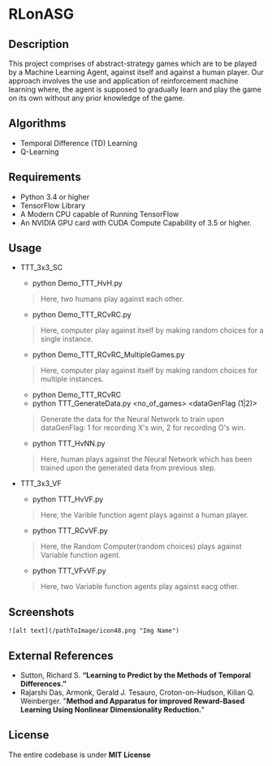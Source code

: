 # RLonASG

## Description
   This project comprises of abstract-strategy games which are to be played by a Machine Learning Agent, against itself and against a human player. Our approach involves the use and application of reinforcement machine learning where, the agent is supposed to gradually learn and play the game on its own without any prior knowledge of the game. 

## Algorithms
* Temporal Difference (TD) Learning
* Q-Learning


## Requirements

* Python 3.4 or higher
* TensorFlow Library
* A Modern CPU capable of Running TensorFlow
* An NVIDIA GPU card with CUDA Compute Capability of 3.5 or higher.


## Usage
* TTT_3x3_SC
	* python Demo_TTT_HvH.py
	> Here, two humans play against each other.
	* python Demo_TTT_RCvRC.py
	> Here, computer play against itself by making random choices for a single instance.
	* python Demo_TTT_RCvRC_MultipleGames.py
	> Here, computer play against itself by making random choices for multiple instances.
	* python Demo_TTT_RCvRC 
	* python TTT_GenerateData.py <no_of_games> <dataGenFlag (1|2)> <inpTrainFilename> <outTrainFilename>
	>    Generate the data for the Neural Network to train upon dataGenFlag: 1 for recording X's win, 2 for recording O's win.
	* python TTT_HvNN.py <inpTrainFilename> <outTrainFilename>
	> Here, human plays against the Neural Network which has been trained upon the generated data from previous step.
	 
* TTT_3x3_VF
	* python TTT_HvVF.py
	> Here, the Varible function agent plays against a human player.
 	* python TTT_RCvVF.py
 	> Here, the Random Computer(random choices) plays against Variable function agent. 
 	* python TTT_VFvVF.py
 	> Here, two Variable function agents play against eacg other.

## Screenshots
```
![alt text](/pathToImage/icon48.png "Img Name")
```

## External References
* Sutton, Richard S. __“Learning to Predict by the Methods of Temporal Differences.”__ 
*    Rajarshi Das, Armonk, Gerald J. Tesauro, Croton-on-Hudson, Kilian Q. Weinberger. "__Method and Apparatus for improved Reward-Based Learning Using Nonlinear Dimensionality Reduction.__"

## License
The entire codebase is under __MIT License__
